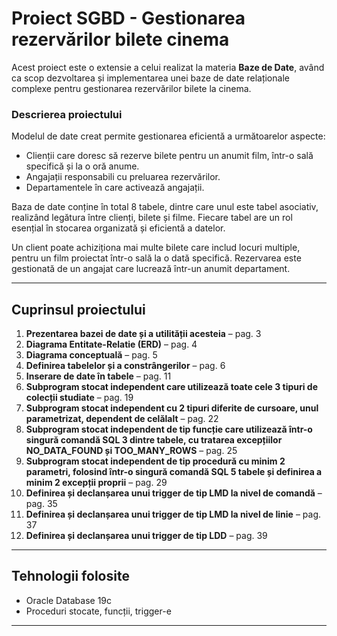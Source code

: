 # Proiect SGBD - Gestionarea rezervărilor bilete cinema

Acest proiect este o extensie a celui realizat la materia **Baze de Date**, având ca scop dezvoltarea și implementarea unei baze de date relaționale complexe pentru gestionarea rezervărilor bilete la cinema.

### Descrierea proiectului

Modelul de date creat permite gestionarea eficientă a următoarelor aspecte:  
- Clienții care doresc să rezerve bilete pentru un anumit film, într-o sală specifică și la o oră anume.  
- Angajații responsabili cu preluarea rezervărilor.  
- Departamentele în care activează angajații.  

Baza de date conține în total 8 tabele, dintre care unul este tabel asociativ, realizând legătura între clienți, bilete și filme. Fiecare tabel are un rol esențial în stocarea organizată și eficientă a datelor.

Un client poate achiziționa mai multe bilete care includ locuri multiple, pentru un film proiectat într-o sală la o dată specifică. Rezervarea este gestionată de un angajat care lucrează într-un anumit departament.

---

## Cuprinsul proiectului

1. **Prezentarea bazei de date și a utilității acesteia** – pag. 3  
2. **Diagrama Entitate-Relatie (ERD)** – pag. 4  
3. **Diagrama conceptuală** – pag. 5  
4. **Definirea tabelelor și a constrângerilor** – pag. 6  
5. **Inserare de date în tabele** – pag. 11  
6. **Subprogram stocat independent care utilizează toate cele 3 tipuri de colecții studiate** – pag. 19  
7. **Subprogram stocat independent cu 2 tipuri diferite de cursoare, unul parametrizat, dependent de celălalt** – pag. 22  
8. **Subprogram stocat independent de tip funcție care utilizează într-o singură comandă SQL 3 dintre tabele, cu tratarea excepțiilor NO_DATA_FOUND și TOO_MANY_ROWS** – pag. 25  
9. **Subprogram stocat independent de tip procedură cu minim 2 parametri, folosind într-o singură comandă SQL 5 tabele și definirea a minim 2 excepții proprii** – pag. 29  
10. **Definirea și declanșarea unui trigger de tip LMD la nivel de comandă** – pag. 35  
11. **Definirea și declanșarea unui trigger de tip LMD la nivel de linie** – pag. 37  
12. **Definirea și declanșarea unui trigger de tip LDD** – pag. 39  

---

## Tehnologii folosite

- Oracle Database 19c  
- Proceduri stocate, funcții, trigger-e  

---
